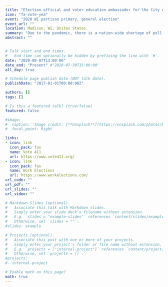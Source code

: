 ```yaml
---
title: "Election official and voter education ambassador for the City of Madison"
icon: "fa-vote-yea"
event: "2020 WI partisan primary, general election"
event_url: ""
location: Madison, WI, Unites States.
summary: "Due to the pandemic, there is a nation-wide shortage of poll workers and confusion around in-person and mail-in voting logistics. Consider getting educated and involved!" 
abstract: ""


# Talk start and end times.
#   End time can optionally be hidden by prefixing the line with `#`.
date: "2020-08-07T13:00:00"
date_end: "Present" #"2020-07-30T15:00:00"
all_day: true

# Schedule page publish date (NOT talk date).
publishDate: "2017-01-01T00:00:00Z"

authors: []
tags: []

# Is this a featured talk? (true/false)
featured: false

#image:
#  caption: 'Image credit: [**Unsplash**](https://unsplash.com/photos/bzdhc5b3Bxs)'
#  focal_point: Right

links: 
- icon: link
  icon_pack: fas
  name: Vote 411
  url: https://www.vote411.org/
- icon: link
  icon_pack: fas
  name: Work Elections
  url: https://www.workelections.com/
url_code: ""
url_pdf: ""
url_slides: ""
url_video: ""

# Markdown Slides (optional).
#   Associate this talk with Markdown slides.
#   Simply enter your slide deck's filename without extension.
#   E.g. `slides = "example-slides"` references `content/slides/example-slides.md`.
#   Otherwise, set `slides = ""`.
#slides: example

# Projects (optional).
#   Associate this post with one or more of your projects.
#   Simply enter your project's folder or file name without extension.
#   E.g. `projects = ["internal-project"]` references `content/project/deep-learning/index.md`.
#   Otherwise, set `projects = []`.
#projects:
#- internal-project

# Enable math on this page?
math: true
---
```

